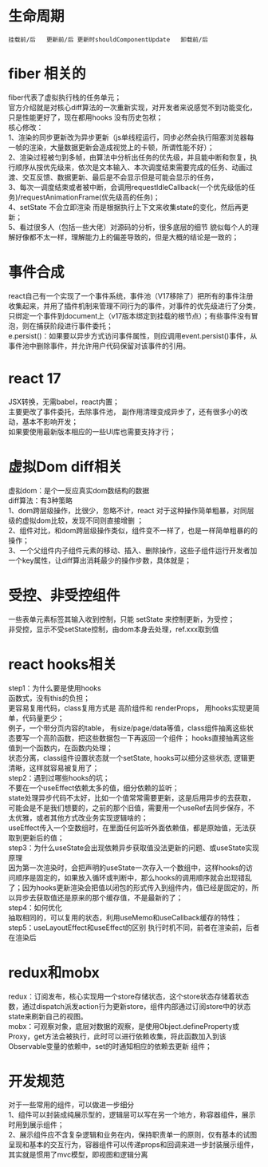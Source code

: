 # 生命周期  
`
  挂载前/后  
  更新前/后 更新时shouldComponentUpdate  
  卸载前/后  
 ` 
# fiber 相关的  
  fiber代表了虚拟执行栈的任务单元；  
  官方介绍就是对核心diff算法的一次重新实现，对开发者来说感觉不到功能变化，只是性能更好了，现在都用hooks 没有历史包袱；  
  核心修改：  
    1、渲染的同步更新改为异步更新（js单线程运行，同步必然会执行阻塞浏览器每一帧的渲染，大量数据更新会造成视觉上的卡顿，所谓性能不好）；  
    2、渲染过程被匀到多帧，由算法中分析出任务的优先级，并且能中断和恢复，执行顺序从按优先级来，依次是文本输入、本次调度结束需要完成的任务、动画过渡、交互反馈、数据更新、最后是不会显示但是可能会显示的任务，  
    3、每次一调度结束或者被中断，会调用requestIdleCallback(一个优先级低的任务)/requestAnimationFrame(优先级高的任务)；  
    4、setState 不会立即渲染 而是根据执行上下文来收集state的变化，然后再更新；  
    5、看过很多人（包括一些大佬）对源码的分析，很多底层的细节 貌似每个人的理解好像都不太一样，理解能力上的偏差导致的，但是大概的结论是一致的；  
    
# 事件合成  
  react自己有一个实现了一个事件系统，事件池（V17移除了）把所有的事件注册收集起来，并用了插件机制来管理不同行为的事件，对事件的优先级进行了分类，只绑定一个事件到document上（v17版本绑定到挂载的根节点）；有些事件没有冒泡，则在捕获阶段进行事件委托；  
  e.persist()：如果要以异步方式访问事件属性，则应调用event.persist()事件，从事件池中删除事件，并允许用户代码保留对该事件的引用。  
  
# react 17  
  JSX转换，无需babel，react内置；  
  主要更改了事件委托，去除事件池， 副作用清理变成异步了，还有很多小的改动，基本不影响开发；  
  如果要使用最新版本相应的一些UI库也需要支持才行；  
  
# 虚拟Dom diff相关  
  虚拟dom：是个一反应真实dom数结构的数据  
  diff算法：有3种策略  
    1、dom跨层级操作，比很少，忽略不计，react 对于这种操作简单粗暴，对同层级的虚拟dom比较，发现不同则直接增删 ；  
    2、组件对比，和dom跨层级操作类似，组件变不一样了，也是一样简单粗暴的的操作；  
    3、一个父组件内子组件元素的移动、插入、删除操作，这些子组件运行开发者加一个key属性，让diff算出消耗最少的操作步数，具体就是；  
  
# 受控、非受控组件   
  一些表单元素标签其输入收到控制，只能 setState 来控制更新，为受控；  
  非受控，显示不受setState控制，由dom本身去处理，ref.xxx取到值  
  
# react hooks相关  
  step1：为什么要是使用hooks  
    函数式，没有this的负担；  
    更容易复用代码，class复用方式是 高阶组件和  renderProps， 用hooks实现更简单，代码量更少；  
      例子，一个带分页内容的table， 有size/page/data等值，class组件抽离这些状态要写一个高阶函数，把这些数据包一下再返回一个组件； hooks直接抽离这些值到一个函数内，在函数内处理；  
    状态分离，class组件设置状态就一个setState, hooks可以细分这些状态, 逻辑更清晰，这样就容易被复用了；  
  step2：遇到过哪些hooks的坑；  
    不要在一个useEffect依赖太多的值，细分依赖的监听；  
    state处理异步代码不太好，比如一个值常常需要更新，这是后用异步的去获取，可能会是不是我们想要的，之前的那个旧值，需要用一个useRef去同步保存，不太优雅，或者其他方式改业务实现逻辑啥的；  
    useEffect传入一个空数组时，在里面任何监听外面依赖值，都是原始值，无法获取到更新后的值；  
  step3：为什么useState会出现依赖异步获取值没法更新的问题、或useState实现原理  
    因为第一次渲染时，会把声明的useState一次存入一个数组中，这样hooks的访问顺序是固定的，如果放入循环或判断中，那么hooks的调用顺序就会出现错乱了；因为hooks更新渲染会把值以闭包的形式传入到组件内，值已经是固定的，所以异步去获取值还是原来的那个缓存值，不是最新的了；  
  step4：如何优化  
    抽取相同的，可以复用的状态，利用useMemo和useCallback缓存的特性；  
  step5：useLayoutEffect和useEffect的区别
    执行时机不同，前者在渲染前，后者在渲染后  
# redux和mobx  
  redux：订阅发布，核心实现用一个store存储状态，这个store状态存储着状态数，通过dispatch派发action行为更新store，组件内部通过订阅store中的状态state来刷新自己的视图。  
  mobx：可观察对象，底层对数据的观察，是使用Object.defineProperty或Proxy，get方法会被执行，此时可以进行依赖收集，将此函数加入到该Observable变量的依赖中，set的时通知相应的依赖去更新 组件；  

# 开发规范
  对于一些常用的组件，可以做进一步细分  
  1、组件可以封装成纯展示型的，逻辑层可以写在另一个地方，称容器组件，展示时用到展示组件；  
  2、展示组件应不含复杂逻辑和业务在内，保持职责单一的原则，仅有基本的试图呈现和基本的交互行为，容器组件可以传递props和回调来进一步封装展示组件，其实就是惯用了mvc模型，即视图和逻辑分离  
  